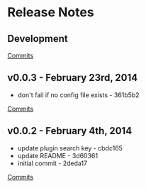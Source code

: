 # Release Notes

## Development

[Commits](https://github.com/jhudson8/gwm-config/compare/v0.0.3...master)

## v0.0.3 - February 23rd, 2014

- don't fail if no config file exists - 361b5b2

[Commits](https://github.com/jhudson8/gwm-config/compare/v0.0.2...v0.0.3)

## v0.0.2 - February 4th, 2014

- update plugin search key - cbdc165
- update README - 3d60361
- initial commit - 2deda17

[Commits](https://github.com/jhudson8/gwm-config/compare/adc4cb9...v0.0.2)
